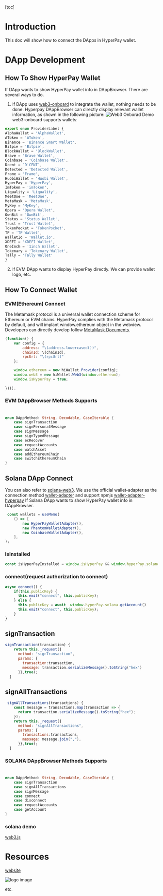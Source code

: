 [toc]

# Introduction
This doc will show how to connect the DApps in HyperPay wallet.

# DApp Development
## How To Show HyperPay Wallet
  If DApp wants to show HyperPay wallet info in DAppBrowser. There are several ways to do.
  1. If DApp uses [web3-onboard](https://github.com/blocknative/web3-onboard) to integrate the wallet, nothing needs to be done. Hyperpay DAppBrowser can directly display relevant wallet information, as shown in the following picture:
  ![Web3 Onborad Demo](assets/16547625247238.jpg)
 web3-onboard supports wallets:
  ```js
  export enum ProviderLabel {
  AlphaWallet = 'AlphaWallet',
  AToken = 'AToken',
  Binance = 'Binance Smart Wallet',
  Bitpie = 'Bitpie',
  BlockWallet = 'BlockWallet',
  Brave = 'Brave Wallet',
  Coinbase = 'Coinbase Wallet',
  Dcent = `D'CENT`,
  Detected = 'Detected Wallet',
  Frame = 'Frame',
  HuobiWallet = 'Huobi Wallet',
  HyperPay = 'HyperPay',
  ImToken = 'imToken',
  Liquality = 'Liquality',
  MeetOne = 'MeetOne',
  MetaMask = 'MetaMask',
  MyKey = 'MyKey',
  Opera = 'Opera Wallet',
  OwnBit = 'OwnBit',
  Status = 'Status Wallet',
  Trust = 'Trust Wallet',
  TokenPocket = 'TokenPocket',
  TP = 'TP Wallet',
  WalletIo = 'Wallet.io',
  XDEFI = 'XDEFI Wallet',
  OneInch = '1inch Wallet',
  Tokenary = 'Tokenary Wallet',
  Tally = 'Tally Wallet'
}
```
  
 2.  If EVM DApp wants to display HyperPay  directly. We can provide wallet logo, etc.   
## How To Connect Wallet 
### EVM(Ethereum) Connect
The Metamask protocol is a universal wallet connection scheme for Ethereum or EVM chains. HyperPay complies with the Metamask protocol by default, and will implant window.ethereum object in the webview. Developers can directly develop follow [MetaMask Documents](https://docs.metamask.io/guide/ethereum-provider.html).

```js
(function() {
    var config = {
        address: "\(address.lowercased())",
        chainId: \(chainId),
        rpcUrl: "\(rpcUrl)"
    };

    window.ethereum = new hiWallet.Provider(config);
    window.web3 = new hiWallet.Web3(window.ethereum);
    window.isHyperPay = true;
    
})();
```
### EVM DAppBrowser Methods Supports

#
```swift
enum DAppMethod: String, Decodable, CaseIterable {
    case signTransaction
    case signPersonalMessage
    case signMessage
    case signTypedMessage
    case ecRecover
    case requestAccounts
    case watchAsset
    case addEthereumChain
    case switchEthereumChain
}
```
## Solana DApp Connect 
You can also refer to [solana-web3](https://solana-labs.github.io/solana-web3.js).
We use the official wallet-adapter as the connection method [wallet-adapter](https://github.com/solana-labs/wallet-adapter)
and support npmjs [wallet-adapter-hyperpay](https://www.npmjs.com/package/@solana/wallet-adapter-hyperpay)
If Solana DApp wants to show HyperPay wallet info in DAppBrowser.
```js
 const wallets = useMemo(
    () => [
        new HyperPayWalletAdapter(),
        new PhantomWalletAdapter(),
        new CoinbaseWalletAdapter(),
    ],
);
```
### IsInstalled
```js
const isHyperPayInstalled = window.isHyperPay && window.hyperPay.solana
```
### connect(request authorization to connect)

```js
async connect() {
    if(this.publicKey) {
      this.emit("connect", this.publicKey);
    } else {
      this.publicKey = await  window.hyperPay.solana.getAccount()
      this.emit("connect", this.publicKey);
    }
}
```
## signTransaction 
```js
signTransaction(transaction) { 
    return this._request({
      method: "signTransaction",
      params: {
        transaction:transaction,
        message: transaction.serializeMessage().toString("hex")
      }},true);
  }
```
## signAllTransactions 
```js
 signAllTransactions(transactions) {
    const message = transactions.map(transaction => {
      return transaction.serializeMessage().toString("hex");
    });   
    return this._request({
      method: "signAllTransactions",
      params: {
        transactions:transactions,
        message: message.join(","),
      }},true);
  }

```
### SOLANA DAppBrowser Methods Supports
#
```swift
enum DAppMethod: String, Decodable, CaseIterable {
    case signTransaction
    case signAllTransactions
    case signMessage
    case connect
    case disconnect
    case requestAccounts
    case getAccount
}
```
### solana demo 
[web3.js](https://github.com/solana-labs/solana/tree/master/web3.js)
# Resources

[website](https://www.hyperpay.tech/)

![logo image](assets/WechatIMG24.png)


etc.
